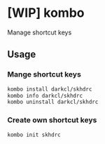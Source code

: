 # [WIP] kombo

Manage shortcut keys

## Usage

### Mange shortcut keys

```sh
kombo install darkcl/skhdrc
kombo info darkcl/skhdrc
kombo uninstall darkcl/skhdrc
```

### Create own shortcut keys

```sh
kombo init skhdrc
```
